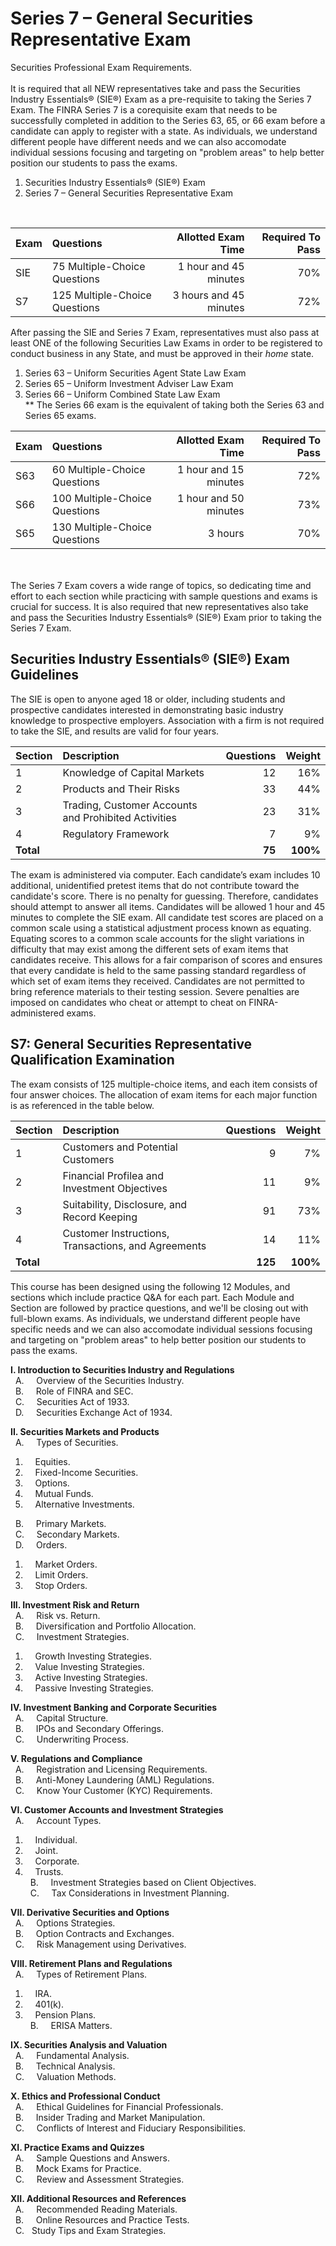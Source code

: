 # Series 7 – General Securities Representative Exam

Securities Professional Exam Requirements.</br></br>
It is required that all NEW representatives  take and pass the Securities Industry Essentials® (SIE®) Exam as a pre-requisite to taking the Series 7 Exam. The FINRA Series 7 is a corequisite exam that needs to be successfully completed in addition to the Series 63, 65, or 66 exam before a candidate can apply to register with a state. As individuals, we understand different people have different needs and we can also accomodate individual sessions focusing and targeting on "problem areas" to help better position our students to pass the exams. </br>

1. Securities Industry Essentials® (SIE®) Exam </br>
2. Series 7 – General Securities Representative Exam</br>

</br>

| Exam    | Questions | Allotted Exam Time | Required To Pass |
| :-------- | :------- | -------: |-------: |
| SIE  | 75 Multiple-Choice Questions   | 1 hour and 45 minutes    | 70% |
| S7 | 125 Multiple-Choice Questions | 3 hours and 45 minutes   | 72% |

After passing the SIE and Series 7 Exam, representatives must also pass at least ONE of the following Securities Law Exams in order to be registered to conduct business in any State, and must be approved in their *home* state.

1. Series 63 – Uniform Securities Agent State Law Exam 
2. Series 65 – Uniform Investment Adviser Law Exam
3. Series 66 – Uniform Combined State Law Exam</br>
** The Series 66 exam is the equivalent of taking both the Series 63 and Series 65 exams.
   
| Exam    | Questions | Allotted Exam Time | Required To Pass |
| :-------- | :------- | -------: |-------: |
| S63    | 60 Multiple-Choice Questions    | 1 hour and 15 minutes    | 72% |
| S66    | 100 Multiple-Choice Questions   | 1 hour and 50 minutes    | 73% |
| S65    | 130 Multiple-Choice Questions    | 3 hours   | 70% |


</br></br>
The Series 7 Exam covers a wide range of topics, so dedicating time and effort to each section while practicing with sample questions and exams is crucial for success. It is also required that new representatives also take and pass the Securities Industry Essentials® (SIE®) Exam prior to taking the Series 7 Exam.

## Securities Industry Essentials® (SIE®) Exam Guidelines

The SIE is open to anyone aged 18 or older, including students and prospective candidates interested in demonstrating basic industry knowledge to prospective employers. Association with a firm is not required to take the SIE, and results are valid for four years.

| Section   | Description | Questions | Weight |
| :-------- | :------- | -------: |-------: |
| 1  | Knowledge of Capital Markets   | 12   | 16% |
| 2 | Products and Their Risks      | 33   | 44% |
| 3    | Trading, Customer Accounts and Prohibited Activities    | 23   | 31% |
| 4    | Regulatory Framework   | 7   | 9% |
| **Total**   |  |  **75** | **100%** |

The exam is administered via computer. Each candidate’s exam includes 10 additional, unidentified pretest items that do not contribute toward the candidate's score. There is no penalty for guessing. Therefore, candidates should attempt to answer all items. Candidates will be allowed 1 hour and 45 minutes to complete the SIE exam. All candidate test scores are placed on a common scale using a statistical adjustment process known as equating. Equating scores to a common scale accounts for the slight variations in difficulty that may exist among the different sets of exam items that candidates receive. This allows for a fair comparison of scores and ensures that every candidate is held to the same passing standard regardless of which set of exam items they received. Candidates are not permitted to bring reference materials to their testing session. Severe penalties are imposed on candidates who cheat or attempt to cheat on FINRA-administered exams.


## S7: General Securities Representative Qualification Examination

The exam consists of 125 multiple-choice items, and each item consists of four answer choices. The allocation of
exam items for each major function is as referenced in the table below.

| Section    | Description | Questions | Weight |
| -------- | :------- | -------: |-------: |
| 1  | Customers and Potential Customers   | 9   | 7% |
| 2 | Financial Profilea and Investment Objectives      | 11   | 9% |
| 3    | Suitability,  Disclosure, and Record Keeping    | 91   | 73% |
| 4    | Customer Instructions, Transactions, and Agreements   | 14  | 11% |
| **Total**   |  |  **125** | **100%** |

This course has been designed using the following 12 Modules, and sections which include practice Q&A for each part. Each Module and Section are followed by practice questions, and we'll be closing out with full-blown exams. As individuals, we understand different people have specific needs and we can also accomodate individual sessions focusing and targeting on "problem areas" to help better position our students to pass the exams. </br>

**I. Introduction to Securities Industry and Regulations**</br>
&nbsp; A. &nbsp; &nbsp; Overview of the Securities Industry.</br>
&nbsp; B. &nbsp; &nbsp; Role of FINRA and SEC.</br>
&nbsp; C. &nbsp; &nbsp; Securities Act of 1933.</br>
&nbsp; D. &nbsp; &nbsp; Securities Exchange Act of 1934.</br>

**II. Securities Markets and Products**</br>
&nbsp; A. &nbsp; &nbsp; Types of Securities.</br>
1. &nbsp; &nbsp; Equities.
2. &nbsp; &nbsp; Fixed-Income Securities.
3. &nbsp; &nbsp; Options.
4. &nbsp; &nbsp; Mutual Funds.
5. &nbsp; &nbsp; Alternative Investments.</br>

&nbsp; B. &nbsp; &nbsp; Primary Markets.</br>
&nbsp; C. &nbsp; &nbsp; Secondary Markets.</br>
&nbsp; D. &nbsp; &nbsp; Orders.</br>
1. &nbsp; &nbsp; Market Orders.
2. &nbsp; &nbsp; Limit Orders.
3. &nbsp; &nbsp; Stop Orders.

**III. Investment Risk and Return**</br>
&nbsp; A. &nbsp; &nbsp; Risk vs. Return.</br>
&nbsp; B. &nbsp; &nbsp; Diversification and Portfolio Allocation.</br>
&nbsp; C. &nbsp; &nbsp; Investment Strategies.</br>
1. &nbsp; &nbsp; Growth Investing Strategies.
2. &nbsp; &nbsp; Value Investing Strategies.
3. &nbsp; &nbsp; Active Investing Strategies.
4. &nbsp; &nbsp; Passive Investing Strategies.

**IV. Investment Banking and Corporate Securities**</br>
&nbsp; A. &nbsp; &nbsp; Capital Structure.</br>
&nbsp; B. &nbsp; &nbsp; IPOs and Secondary Offerings.</br>
&nbsp; C. &nbsp; &nbsp; Underwriting Process.</br>

**V. Regulations and Compliance**</br>
&nbsp; A.  &nbsp; &nbsp; Registration and Licensing Requirements.</br>
&nbsp; B.  &nbsp; &nbsp; Anti-Money Laundering (AML) Regulations.</br>
&nbsp; C.  &nbsp; &nbsp; Know Your Customer (KYC) Requirements.</br>

**VI. Customer Accounts and Investment Strategies**</br>
&nbsp; A. &nbsp; &nbsp; Account Types.</br>
1. &nbsp; &nbsp; Individual.
2. &nbsp; &nbsp; Joint.
3. &nbsp; &nbsp; Corporate.
4. &nbsp; &nbsp; Trusts.</br>
&nbsp; B. &nbsp; &nbsp; Investment Strategies based on Client Objectives.</br>
&nbsp; C. &nbsp; &nbsp; Tax Considerations in Investment Planning.</br>

**VII. Derivative Securities and Options**</br>
&nbsp; A. &nbsp; &nbsp; Options Strategies.</br>
&nbsp; B. &nbsp; &nbsp; Option Contracts and Exchanges.</br>
&nbsp; C. &nbsp; &nbsp; Risk Management using Derivatives.</br>

**VIII. Retirement Plans and Regulations**</br>
&nbsp; A. &nbsp; &nbsp; Types of Retirement Plans.</br>
1. &nbsp; &nbsp; IRA.
2. &nbsp; &nbsp; 401(k).
3. &nbsp; &nbsp; Pension Plans.</br>
&nbsp; B. &nbsp; &nbsp; ERISA Matters.

**IX. Securities Analysis and Valuation**</br>
&nbsp; A. &nbsp; &nbsp; Fundamental Analysis.</br>
&nbsp; B. &nbsp; &nbsp; Technical Analysis.</br>
&nbsp; C. &nbsp; &nbsp; Valuation Methods.</br>

**X. Ethics and Professional Conduct**</br>
&nbsp; A. &nbsp; &nbsp; Ethical Guidelines for Financial Professionals.</br>
&nbsp; B. &nbsp; &nbsp; Insider Trading and Market Manipulation.</br>
&nbsp; C. &nbsp; &nbsp; Conflicts of Interest and Fiduciary Responsibilities.</br>

**XI. Practice Exams and Quizzes**</br>
&nbsp; A. &nbsp; &nbsp; Sample Questions and Answers.</br>
&nbsp; B. &nbsp; &nbsp; Mock Exams for Practice.</br>
&nbsp; C. &nbsp; &nbsp; Review and Assessment Strategies.</br>

**XII. Additional Resources and References**</br>
&nbsp; A. &nbsp; &nbsp; Recommended Reading Materials.</br>
&nbsp; B. &nbsp; &nbsp; Online Resources and Practice Tests.</br>
&nbsp; C. &nbsp; Study Tips and Exam Strategies.</br>



